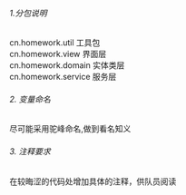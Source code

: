 ###### 1.分包说明
cn.homework.util 工具包  
cn.homework.view 界面层  
cn.homework.domain 实体类层  
cn.homework.service 服务层  

###### 2. 变量命名
尽可能采用驼峰命名,做到看名知义

###### 3. 注释要求
在较晦涩的代码处增加具体的注释，供队员阅读